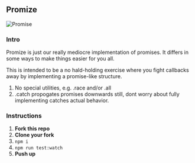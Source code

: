 ## Promize
![Promise](https://cdn0.tnwcdn.com/wp-content/blogs.dir/1/files/2014/03/pinky-promise-730x420.jpg)

### Intro

Promize is just our really mediocre implementation of promises. It differs in some ways to make things easier for you all.

This is intended to be a no hald-holding exercise where you fight callbacks away by implementing a promise-like structure.

1. No special utilities, e.g. .race and/or .all
2. .catch propogates promises downwards still, dont worry about fully implementing catches actual behavior.

### Instructions
1. **Fork this repo**
2. **Clone your fork**
3. `npm i`
4. `npm run test:watch`
5. **Push up**
